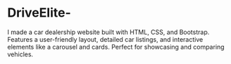 # DriveElite-
I made a car dealership website built with HTML, CSS, and Bootstrap. Features a user-friendly layout, detailed car listings, and interactive elements like a carousel and cards. Perfect for showcasing and comparing vehicles.
